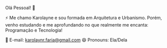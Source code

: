 Olá Pessoal! 👋

⚡ Me chamo Karolayne e sou formada em Arquitetura e Urbanismo. Porém, venho estudando e me aprofundando no que realmente me encanta: Programação e Tecnologia!


 💬 E-mail: karolaynr.faria@gmail.com
 😄 Pronouns: Ela/Dela


